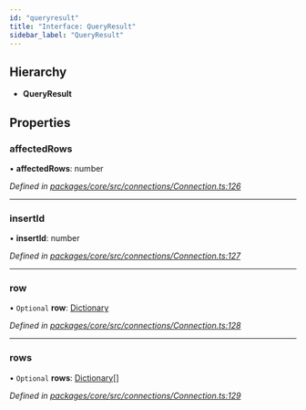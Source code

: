 ```yaml
---
id: "queryresult"
title: "Interface: QueryResult"
sidebar_label: "QueryResult"
---
```


## Hierarchy

* **QueryResult**

## Properties

### affectedRows

•  **affectedRows**: number

*Defined in [packages/core/src/connections/Connection.ts:126](https://github.com/mikro-orm/mikro-orm/blob/18b580bb42/packages/core/src/connections/Connection.ts#L126)*

___

### insertId

•  **insertId**: number

*Defined in [packages/core/src/connections/Connection.ts:127](https://github.com/mikro-orm/mikro-orm/blob/18b580bb42/packages/core/src/connections/Connection.ts#L127)*

___

### row

• `Optional` **row**: [Dictionary](../index.md#dictionary)

*Defined in [packages/core/src/connections/Connection.ts:128](https://github.com/mikro-orm/mikro-orm/blob/18b580bb42/packages/core/src/connections/Connection.ts#L128)*

___

### rows

• `Optional` **rows**: [Dictionary](../index.md#dictionary)[]

*Defined in [packages/core/src/connections/Connection.ts:129](https://github.com/mikro-orm/mikro-orm/blob/18b580bb42/packages/core/src/connections/Connection.ts#L129)*
